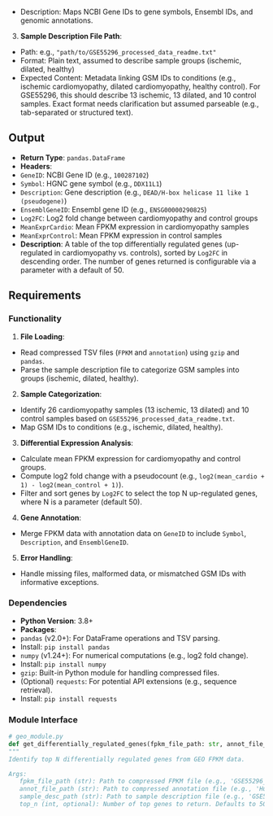 - Description: Maps NCBI Gene IDs to gene symbols, Ensembl IDs, and genomic annotations.

3. **Sample Description File Path**:
- Path: e.g., `"path/to/GSE55296_processed_data_readme.txt"`
- Format: Plain text, assumed to describe sample groups (ischemic, dilated, healthy)
- Expected Content: Metadata linking GSM IDs to conditions (e.g., ischemic cardiomyopathy, dilated cardiomyopathy, healthy control). For GSE55296, this should describe 13 ischemic, 13 dilated, and 10 control samples. Exact format needs clarification but assumed parseable (e.g., tab-separated or structured text).

## Output
- **Return Type**: `pandas.DataFrame`
- **Headers**:
- `GeneID`: NCBI Gene ID (e.g., `100287102`)
- `Symbol`: HGNC gene symbol (e.g., `DDX11L1`)
- `Description`: Gene description (e.g., `DEAD/H-box helicase 11 like 1 (pseudogene)`)
- `EnsemblGeneID`: Ensembl gene ID (e.g., `ENSG00000290825`)
- `Log2FC`: Log2 fold change between cardiomyopathy and control groups
- `MeanExprCardio`: Mean FPKM expression in cardiomyopathy samples
- `MeanExprControl`: Mean FPKM expression in control samples
- **Description**: A table of the top differentially regulated genes (up-regulated in cardiomyopathy vs. controls), sorted by `Log2FC` in descending order. The number of genes returned is configurable via a parameter with a default of 50.

## Requirements
### Functionality
1. **File Loading**:
- Read compressed TSV files (`FPKM` and `annotation`) using `gzip` and `pandas`.
- Parse the sample description file to categorize GSM samples into groups (ischemic, dilated, healthy).

2. **Sample Categorization**:
- Identify 26 cardiomyopathy samples (13 ischemic, 13 dilated) and 10 control samples based on `GSE55296_processed_data_readme.txt`.
- Map GSM IDs to conditions (e.g., ischemic, dilated, healthy).

3. **Differential Expression Analysis**:
- Calculate mean FPKM expression for cardiomyopathy and control groups.
- Compute log2 fold change with a pseudocount (e.g., `log2(mean_cardio + 1) - log2(mean_control + 1)`).
- Filter and sort genes by `Log2FC` to select the top N up-regulated genes, where N is a parameter (default 50).

4. **Gene Annotation**:
- Merge FPKM data with annotation data on `GeneID` to include `Symbol`, `Description`, and `EnsemblGeneID`.

5. **Error Handling**:
- Handle missing files, malformed data, or mismatched GSM IDs with informative exceptions.

### Dependencies
- **Python Version**: 3.8+
- **Packages**:
- `pandas` (v2.0+): For DataFrame operations and TSV parsing.
- Install: `pip install pandas`
- `numpy` (v1.24+): For numerical computations (e.g., log2 fold change).
- Install: `pip install numpy`
- `gzip`: Built-in Python module for handling compressed files.
- (Optional) `requests`: For potential API extensions (e.g., sequence retrieval).
- Install: `pip install requests`

### Module Interface
```python
# geo_module.py
def get_differentially_regulated_genes(fpkm_file_path: str, annot_file_path: str, sample_desc_path: str, top_n: int = 50) -> pd.DataFrame:
"""
Identify top N differentially regulated genes from GEO FPKM data.

Args:
   fpkm_file_path (str): Path to compressed FPKM file (e.g., 'GSE55296_norm_counts_FPKM_GRCh38.p13_NCBI.tsv.gz').
   annot_file_path (str): Path to compressed annotation file (e.g., 'Human.GRCh38.p13.annot.tsv.gz').
   sample_desc_path (str): Path to sample description file (e.g., 'GSE55296_processed_data_readme.txt').
   top_n (int, optional): Number of top genes to return. Defaults to 50.
   